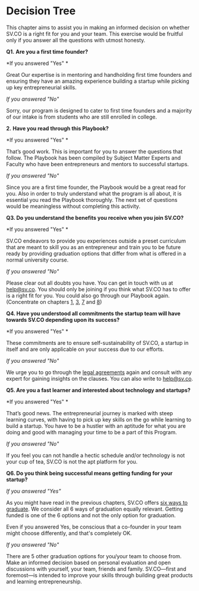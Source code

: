 # Decision Tree

This chapter aims to assist you in making an informed decision on whether SV.CO is a right fit for you and your team. This exercise would be fruitful only if you answer all the questions with utmost honesty.

**Q1.** **Are you a first time founder?**

*If you answered "Yes" *

Great Our expertise is in mentoring and handholding first time founders and ensuring they have an amazing experience building a startup while picking up key entrepreneurial skills.

*If you answered "No"*

Sorry, our program is designed to cater to first time founders and a majority of our intake is from students who are still enrolled in college.

**2.** **Have you read through this Playbook?**

*If you answered "Yes" * 

That’s good work. This is important for you to answer the questions that follow. The Playbook has been compiled by Subject Matter Experts and Faculty who have been entrepreneurs and mentors to successful startups.

*If you answered "No"*

Since you are a first time founder, the Playbook would be a great read for you. Also in order to truly understand what the program is all about, it is essential you read the Playbook thoroughly. The next set of questions would be meaningless without completing this activity. 

**Q3. Do you understand the benefits you receive when you join SV.CO?**

*If you answered "Yes" * 

SV.CO endeavors to provide you experiences outside a preset curriculum that are meant to skill you as an entrepreneur and train you to be future ready by providing graduation options that differ from what is offered in a normal university course.

*If you answered "No"*

Please clear out all doubts you have. You can get in touch with us at help@sv.co. You should only be joining if you think what SV.CO has to offer is a right fit for you. You could also go through our Playbook again.
(Concentrate on chapters [1](http://playbook.sv.co/1-partnership.html), [3](http://playbook.sv.co/3-verified-timelines.html), [7](http://playbook.sv.co/7-graduation.html) and [8](http://playbook.sv.co/8-perks.html))

**Q4. Have you understood all commitments the startup team will have towards SV.CO depending upon its success?**

*If you answered "Yes" * 

These commitments are to ensure self-sustainability of SV.CO, a startup in itself and are only applicable on your success due to our efforts.

*If you answered "No"*

We urge you to go through the [legal agreements](http://playbook.sv.co/2-legal-agreement.html) again and consult with any expert for gaining insights on the clauses. You can also write to help@sv.co.

**Q5. Are you a fast learner and interested about technology and startups?**

*If you answered "Yes" * 

That’s good news. The entrepreneurial journey is marked with steep learning curves, with having to pick up key skills on the go while learning to build a startup. You have to be a hustler with an aptitude for what you are doing and good with managing your time to be a part of this Program.

*If you answered "No"*

If you feel you can not handle a hectic schedule  and/or technology is not your cup of tea, SV.CO is not the apt platform for you.

**Q6. Do you think being successful means getting funding for your startup?**

*If you answered "Yes"* 

As you might have read in the previous chapters, SV.CO offers [six ways to graduate](http://playbook.sv.co/7-graduation.html).  We consider all 6 ways of graduation equally relevant. Getting funded is one of the 6 options and not the only option for graduation.

Even if you answered Yes, be conscious that a co-founder in your team might choose differently, and that's completely OK.

*If you answered "No"*

There are 5 other graduation options for you/your team to choose from. Make an informed decision based on personal evaluation and open discussions with yourself, your team, friends and family. SV.CO—first and foremost—is intended to improve your skills through building great products and learning entrepreneurship.